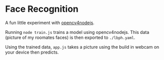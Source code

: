 # Face Recognition

A fun little experiment with [opencv4nodejs](https://www.npmjs.com/package/opencv4nodejs).

Running `node train.js` trains a model using opencv4nodejs. This data (picture of my roomates faces) is then exported to `./lbph.yaml`.

Using the trained data, `app.js` takes a picture using the build in webcam on your device then predicts.
